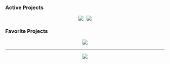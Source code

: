 ### Active Projects
<div style="display: flex; justify-content: center; align-items: center; gap: 10px;">
<a href="https://github.com/lenguyen1807/cs4all-vn"><img loading="lazy" src="https://github-readme-stats.vercel.app/api/pin/?username=lenguyen1807&repo=cs4all-vn&theme=transparent&include_all_commits=true&hide_border=true&line_height=5&card_width=300px&text_color=838383&title_color=838383"></a>
<a href="https://github.com/lenguyen1807/how_to_optimize_gemm_metal"><img loading="lazy" src="https://github-readme-stats.vercel.app/api/pin/?username=lenguyen1807&repo=how_to_optimize_gemm_metal&theme=transparent&include_all_commits=true&hide_border=true&line_height=5&card_width=300px&text_color=838383&title_color=838383"></a>
</div>

### Favorite Projects
<div style="display: flex; justify-content: center; align-items: center; gap: 10px;">
<a href="https://github.com/lenguyen1807/Software-for-AI"><img loading="lazy" src="https://github-readme-stats.vercel.app/api/pin/?username=lenguyen1807&repo=Software-for-AI&theme=transparent&include_all_commits=true&hide_border=true&line_height=5&card_width=300px&text_color=838383&title_color=838383"></a>
</div>

---

<center>
<img align="center" src="https://spotify-github-profile.kittinanx.com/api/view?uid=f849on3s3v3xjrk55h2nuofcq&cover_image=true&theme=default&show_offline=false&background_color=121212&interchange=false&bar_color=53b14f&bar_color_cover=true"/>
</center>

